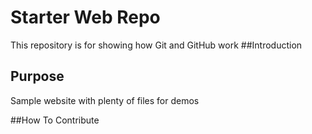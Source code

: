 # Starter Web Repo

This repository is for showing how Git and GitHub work
##Introduction

## Purpose

Sample website with plenty of files for demos

##How To Contribute 	
